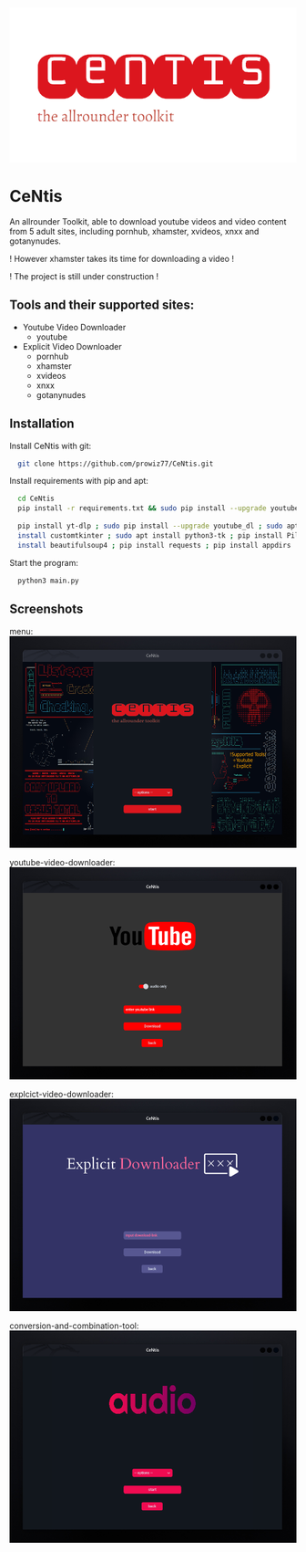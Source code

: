 
  ![Logo](https://github.com/prowiz77/CeNtis/blob/main/images/5.png)

# CeNtis
An allrounder Toolkit, able to download youtube videos and video content from 5 adult sites, including pornhub, xhamster, xvideos, xnxx and gotanynudes.

! However xhamster takes its time for downloading a video !

!        The project is still under construction          !

## Tools and their supported sites:
 + Youtube Video Downloader
   - youtube
 + Explicit Video Downloader
   - pornhub
   - xhamster
   - xvideos
   - xnxx
   - gotanynudes

## Installation

Install CeNtis with git:

```bash
  git clone https://github.com/prowiz77/CeNtis.git
```
Install requirements with pip and apt:
```bash
  cd CeNtis
  pip install -r requirements.txt && sudo pip install --upgrade youtube_dl && sudo apt install ffmpeg
```
```bash
  pip install yt-dlp ; sudo pip install --upgrade youtube_dl ; sudo apt install ffmpeg ; pip3 install customtkinter ; pip 
  install customtkinter ; sudo apt install python3-tk ; pip install Pillow ; pip install pydub ; pip install colorama ; pip 
  install beautifulsoup4 ; pip install requests ; pip install appdirs
```
Start the program:
```bash
  python3 main.py
```

## Screenshots
menu:
![App Screenshot](https://github.com/prowiz77/CeNtis/blob/main/images/Screenshot11.png)

youtube-video-downloader:
![App Screenshot](https://github.com/prowiz77/CeNtis/blob/main/images/Screenshot22.png)

explcict-video-downloader:
![App Screenshot](https://github.com/prowiz77/CeNtis/blob/main/images/Screenshot33.png)

conversion-and-combination-tool:
![App Screenshot](https://github.com/prowiz77/CeNtis/blob/main/images/Screenshot44.png)

